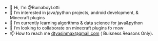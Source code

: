 - 👋 Hi, I’m @RumaboyLotti
- 👀 I’m interested in java/python projects, android development, & Minecraft plugins
- 🌱 I’m currently learning algorithms & data science for java&python 
- 💞️ I’m looking to collaborate on minecraft plugins fo rnow
- 📫 How to reach me dtyasinmax@gmail.com ( Buisness Reasons Only).

<!---
RumaboyLotti/RumaboyLotti is a ✨ special ✨ repository because its `README.md` (this file) appears on your GitHub profile.
You can click the Preview link to take a look at your changes.
--->
